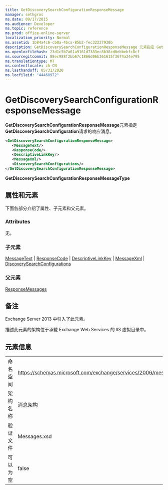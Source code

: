 ```yaml
---
title: GetDiscoverySearchConfigurationResponseMessage
manager: sethgros
ms.date: 09/17/2015
ms.audience: Developer
ms.topic: reference
ms.prod: office-online-server
localization_priority: Normal
ms.assetid: 1b84a4c6-cb0a-4bca-85b2-fec32227930b
description: GetDiscoverySearchConfigurationResponseMessage 元素指定 GetDiscoverySearchConfiguration 请求的响应消息。
ms.openlocfilehash: 23d1c5b7a61a9161d7383ec8b38cd0ebbebfc8cf
ms.sourcegitcommit: 88ec988f2bb67c1866d06b361615f3674a24e795
ms.translationtype: MT
ms.contentlocale: zh-CN
ms.lasthandoff: 05/31/2020
ms.locfileid: "44460972"
---
```

# <a name="getdiscoverysearchconfigurationresponsemessage"></a>GetDiscoverySearchConfigurationResponseMessage

**GetDiscoverySearchConfigurationResponseMessage**元素指定**GetDiscoverySearchConfiguration**请求的响应消息。 
  
```XML
<GetDiscoverySearchConfigurationResponseMessage>
   <MessageText/>
   <ResponseCode/>
   <DescriptiveLinkKey/>
   <MessageXml/>
   <DiscoverySearchConfigurations/>
</GetDiscoverySearchConfigurationResponseMessage>
```

 **GetDiscoverySearchConfigurationResponseMessageType**
## <a name="attributes-and-elements"></a>属性和元素

下面各部分介绍了属性、子元素和父元素。
  
### <a name="attributes"></a>Attributes

无。
  
### <a name="child-elements"></a>子元素

[MessageText](messagetext.md)  | [ResponseCode](responsecode.md)  | [DescriptiveLinkKey](descriptivelinkkey.md)  | [MessageXml](messagexml.md)  | [DiscoverySearchConfigurations](discoverysearchconfigurations.md)
  
### <a name="parent-elements"></a>父元素

[ResponseMessages](responsemessages.md)
  
## <a name="remarks"></a>备注

Exchange Server 2013 中引入了此元素。
  
描述此元素的架构位于承载 Exchange Web Services 的 IIS 虚拟目录中。
  
## <a name="element-information"></a>元素信息

|||
|:-----|:-----|
|命名空间  <br/> |https://schemas.microsoft.com/exchange/services/2006/messages  <br/> |
|架构名称  <br/> |消息架构  <br/> |
|验证文件  <br/> |Messages.xsd  <br/> |
|可以为空  <br/> |false  <br/> |
   

